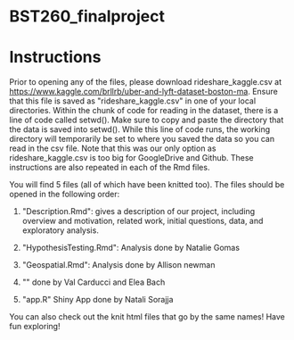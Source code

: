 # BST260_finalproject

# Instructions

Prior to opening any of the files, please download rideshare_kaggle.csv at https://www.kaggle.com/brllrb/uber-and-lyft-dataset-boston-ma. Ensure that this file is saved as "rideshare_kaggle.csv" in one of your local directories. Within the chunk of code for reading in the dataset, there is a line of code called setwd(). Make sure to copy and paste the directory that the data is saved into setwd(). While this line of code runs, the working directory will temporarily be set to where you saved the data so you can read in the csv file. Note that this was our only option as rideshare_kaggle.csv is too big for GoogleDrive and Github. These instructions are also repeated in each of the Rmd files. 


You will find 5 files (all of which have been knitted too). The files should be opened in the following order:

1. "Description.Rmd": gives a description of our project, including overview and motivation, related work, initial questions, data, and exploratory analysis. 

2. "HypothesisTesting.Rmd": Analysis done by Natalie Gomas

3. "Geospatial.Rmd": Analysis done by Allison newman

4. "" done by Val Carducci and Elea Bach

5. "app.R" Shiny App done by Natali Sorajja


You can also check out the knit html files that go by the same names! Have fun exploring!




